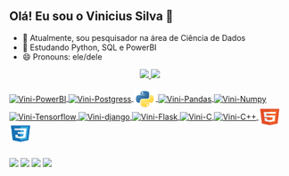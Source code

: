 ## Olá! Eu sou o Vinicius Silva 👋

- 🔭 Atualmente, sou pesquisador na área de Ciência de Dados
- 🌱 Estudando Python, SQL e PowerBI
- 😄 Pronouns: ele/dele

<div align="center">
  <a href="https://github.com/Vinicius999">
  <img height="180em" src="https://github-readme-stats.vercel.app/api?username=Vinicius999&show_icons=true&theme=dark&include_commits=true&count_private=true"/>
  <img height="180em" src="https://github-readme-stats.vercel.app/api/top-langs/?username=Vinicius999&layout=compact&langs_count=7&theme=dark"/>
</div>

<div style="display: inline_block"><br>
  
  <img align="center" alt="Vini-PowerBI" height="30" width="40" src="https://github.com/microsoft/PowerBI-Icons/blob/main/SVG/Power-BI.svg">
  <img align="center" alt="Vini-Postgress" height="30" width="40" src="https://cdn.jsdelivr.net/gh/devicons/devicon/icons/postgresql/postgresql-original.svg">
  <img align="center" alt="Vini-Python" height="35" width="40" src="https://raw.githubusercontent.com/devicons/devicon/master/icons/python/python-original.svg">
  <img align="center" alt="Vini-Pandas" height="38" width="45" src="https://cdn.jsdelivr.net/gh/devicons/devicon/icons/pandas/pandas-original-wordmark.svg">
  <img align="center" alt="Vini-Numpy" height="50" width="50" src="https://cdn.jsdelivr.net/gh/devicons/devicon/icons/numpy/numpy-original-wordmark.svg">
  <img align="center" alt="Vini-Tensorflow" height="30" width="40" src="https://www.vectorlogo.zone/logos/tensorflow/tensorflow-icon.svg"/>
  <img align="center" alt="Vini-django" height="30" width="40" src="https://www.vectorlogo.zone/logos/djangoproject/djangoproject-icon.svg" />
  <img align="center" alt="Vini-Flask" height="30" width="40" src="https://cdn.jsdelivr.net/gh/devicons/devicon/icons/flask/flask-original.svg" />
  <img align="center" alt="Vini-C" height="30" width="40" src="https://cdn.jsdelivr.net/gh/devicons/devicon/icons/c/c-original.svg"/>
  <img align="center" alt="Vini-C++" height="30" width="40" src="https://cdn.jsdelivr.net/gh/devicons/devicon/icons/cplusplus/cplusplus-original.svg"/>
  <img align="center" alt="Vini-HTML" height="30" width="40" src="https://raw.githubusercontent.com/devicons/devicon/master/icons/html5/html5-original.svg">
  <img align="center" alt="Vini-CSS" height="30" width="40" src="https://raw.githubusercontent.com/devicons/devicon/master/icons/css3/css3-original.svg">
</div>

  ##
 
<div> 
  <a href = "https://viniciussilvadsc.vercel.app/"><img src="https://img.shields.io/badge/website-000000?style=for-the-badge&logo=About.me&logoColor=white" target="_blank"></a>
  <a href = "mailto:viniciussilva.dsc@gmail.com"><img src="https://img.shields.io/badge/-Gmail-%23333?style=for-the-badge&logo=gmail&logoColor=white" target="_blank"></a>
  <a href="https://www.linkedin.com/in/vinicius-silva-lib/" target="_blank"><img src="https://img.shields.io/badge/-LinkedIn-%230077B5?style=for-the-badge&logo=linkedin&logoColor=white" target="_blank"></a> 
  <a href="https://t.me/viniciussilvadsc" target="_blank"><img src="https://img.shields.io/badge/Telegram-2CA5E0?style=for-the-badge&logo=telegram&logoColor=white" target="_blank"></a>
</div>
